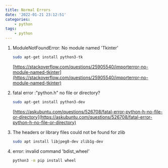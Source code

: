 ```yaml
---
title: Normal Errors
date: '2022-01-21 23:12:51'
categories:
    - python
tags:
    - python
---
```


1. ModuleNotFoundError: No module named 'Tkinter'

    ```bash
    sudo apt-get install python3-tk
    ```

    [https://stackoverflow.com/questions/25905540/importerror-no-module-named-tkinter](https://stackoverflow.com/questions/25905540/importerror-no-module-named-tkinter)

2. fatal error :"python.h" no file or directory?

    ```bash
    sudo apt-get install python3-dev
    ```

    [https://askubuntu.com/questions/526708/fatal-error-python-h-no-file-or-directory](https://askubuntu.com/questions/526708/fatal-error-python-h-no-file-or-directory)

3. The headers or library files could not be found for zlib

    ```bash
    sudo apt install libjpeg8-dev zlib1g-dev
    ```

4. error: invalid command 'bdist_wheel'

    ```bash
    python3 -m pip install wheel
    ```
